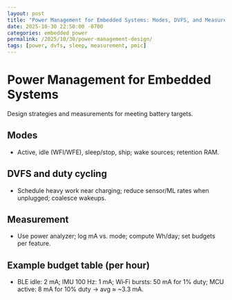 ```yaml
---
layout: post
title: "Power Management for Embedded Systems: Modes, DVFS, and Measurement"
date: 2025-10-30 22:50:00 -0700
categories: embedded power
permalink: /2025/10/30/power-management-design/
tags: [power, dvfs, sleep, measurement, pmic]
---
```


# Power Management for Embedded Systems

Design strategies and measurements for meeting battery targets.

## Modes

- Active, idle (WFI/WFE), sleep/stop, ship; wake sources; retention RAM.

## DVFS and duty cycling

- Schedule heavy work near charging; reduce sensor/ML rates when unplugged; coalesce wakeups.

## Measurement

- Use power analyzer; log mA vs. mode; compute Wh/day; set budgets per feature.

## Example budget table (per hour)

- BLE idle: 2 mA; IMU 100 Hz: 1 mA; Wi‑Fi bursts: 50 mA for 1% duty; MCU active: 8 mA for 10% duty → avg ≈ ~3.3 mA.


